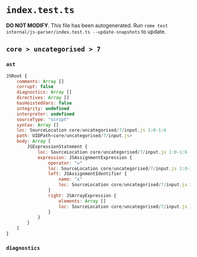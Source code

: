 # `index.test.ts`

**DO NOT MODIFY**. This file has been autogenerated. Run `rome test internal/js-parser/index.test.ts --update-snapshots` to update.

## `core > uncategorised > 7`

### `ast`

```javascript
JSRoot {
	comments: Array []
	corrupt: false
	diagnostics: Array []
	directives: Array []
	hasHoistedVars: false
	integrity: undefined
	interpreter: undefined
	sourceType: "script"
	syntax: Array []
	loc: SourceLocation core/uncategorised/7/input.js 1:0-1:6
	path: UIDPath<core/uncategorised/7/input.js>
	body: Array [
		JSExpressionStatement {
			loc: SourceLocation core/uncategorised/7/input.js 1:0-1:6
			expression: JSAssignmentExpression {
				operator: "="
				loc: SourceLocation core/uncategorised/7/input.js 1:0-1:6
				left: JSAssignmentIdentifier {
					name: "x"
					loc: SourceLocation core/uncategorised/7/input.js 1:0-1:1 (x)
				}
				right: JSArrayExpression {
					elements: Array []
					loc: SourceLocation core/uncategorised/7/input.js 1:4-1:6
				}
			}
		}
	]
}
```

### `diagnostics`

```

```
